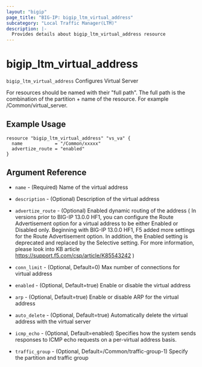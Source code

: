 ```yaml
---
layout: "bigip"
page_title: "BIG-IP: bigip_ltm_virtual_address"
subcategory: "Local Traffic Manager(LTM)"
description: |-
  Provides details about bigip_ltm_virtual_address resource
---
```


# bigip\_ltm\_virtual\_address

`bigip_ltm_virtual_address` Configures Virtual Server

For resources should be named with their "full path". The full path is the combination of the partition + name of the resource. For example /Common/virtual_server.


## Example Usage


```hcl
resource "bigip_ltm_virtual_address" "vs_va" {
  name            = "/Common/xxxxx"
  advertize_route = "enabled"
}

```      

## Argument Reference

* `name` - (Required) Name of the virtual address

* `description` - (Optional) Description of the virtual address

* `advertize_route` - (Optional) Enabled dynamic routing of the address ( In versions prior to BIG-IP 13.0.0 HF1, you can configure the Route Advertisement option for a virtual address to be either Enabled or Disabled only. Beginning with BIG-IP 13.0.0 HF1, F5 added more settings for the Route Advertisement option. In addition, the Enabled setting is deprecated and replaced by the Selective setting. For more information, please look into KB article https://support.f5.com/csp/article/K85543242 )

* `conn_limit` - (Optional, Default=0) Max number of connections for virtual address

* `enabled` - (Optional, Default=true) Enable or disable the virtual address

* `arp` - (Optional, Default=true) Enable or disable ARP for the virtual address

* `auto_delete` - (Optional, Default=true) Automatically delete the virtual address with the virtual server

* `icmp_echo` - (Optional, Default=enabled) Specifies how the system sends responses to ICMP echo requests on a per-virtual address basis.

* `traffic_group` - (Optional, Default=/Common/traffic-group-1) Specify the partition and traffic group
